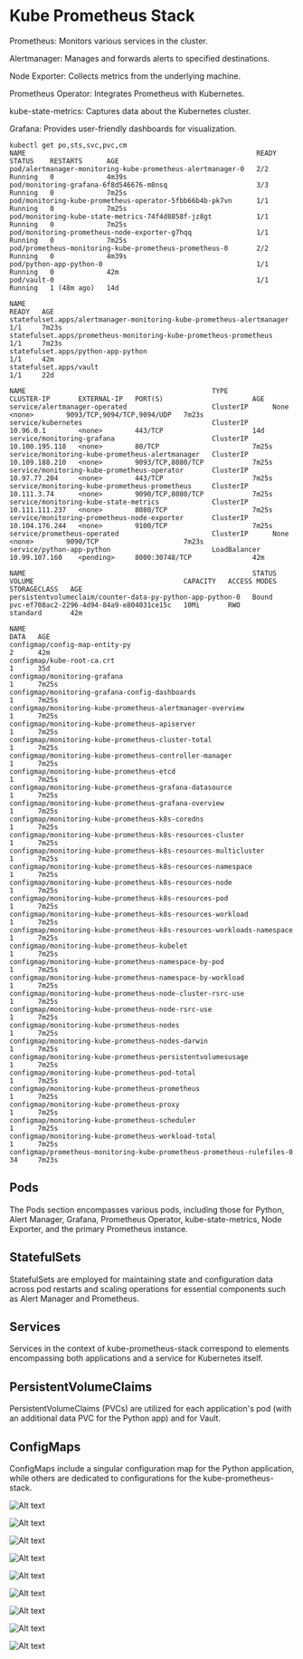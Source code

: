 # Kube Prometheus Stack
Prometheus: Monitors various services in the cluster.

Alertmanager: Manages and forwards alerts to specified destinations.

Node Exporter: Collects metrics from the underlying machine.

Prometheus Operator: Integrates Prometheus with Kubernetes.

kube-state-metrics: Captures data about the Kubernetes cluster.

Grafana: Provides user-friendly dashboards for visualization.


```
kubectl get po,sts,svc,pvc,cm
NAME                                                         READY   STATUS    RESTARTS      AGE
pod/alertmanager-monitoring-kube-prometheus-alertmanager-0   2/2     Running   0             4m39s
pod/monitoring-grafana-6f8d546676-m8nsq                      3/3     Running   0             7m25s
pod/monitoring-kube-prometheus-operator-5fbb66b4b-pk7vn      1/1     Running   0             7m25s
pod/monitoring-kube-state-metrics-74f4d8858f-jz8gt           1/1     Running   0             7m25s
pod/monitoring-prometheus-node-exporter-g7hqq                1/1     Running   0             7m25s
pod/prometheus-monitoring-kube-prometheus-prometheus-0       2/2     Running   0             4m39s
pod/python-app-python-0                                      1/1     Running   0             42m
pod/vault-0                                                  1/1     Running   1 (48m ago)   14d

NAME                                                                    READY   AGE
statefulset.apps/alertmanager-monitoring-kube-prometheus-alertmanager   1/1     7m23s
statefulset.apps/prometheus-monitoring-kube-prometheus-prometheus       1/1     7m23s
statefulset.apps/python-app-python                                      1/1     42m
statefulset.apps/vault                                                  1/1     22d

NAME                                              TYPE           CLUSTER-IP       EXTERNAL-IP   PORT(S)                      AGE
service/alertmanager-operated                     ClusterIP      None             <none>        9093/TCP,9094/TCP,9094/UDP   7m23s
service/kubernetes                                ClusterIP      10.96.0.1        <none>        443/TCP                      14d
service/monitoring-grafana                        ClusterIP      10.100.195.118   <none>        80/TCP                       7m25s
service/monitoring-kube-prometheus-alertmanager   ClusterIP      10.109.188.210   <none>        9093/TCP,8080/TCP            7m25s
service/monitoring-kube-prometheus-operator       ClusterIP      10.97.77.204     <none>        443/TCP                      7m25s
service/monitoring-kube-prometheus-prometheus     ClusterIP      10.111.3.74      <none>        9090/TCP,8080/TCP            7m25s
service/monitoring-kube-state-metrics             ClusterIP      10.111.111.237   <none>        8080/TCP                     7m25s
service/monitoring-prometheus-node-exporter       ClusterIP      10.104.176.244   <none>        9100/TCP                     7m25s
service/prometheus-operated                       ClusterIP      None             <none>        9090/TCP                     7m23s
service/python-app-python                         LoadBalancer   10.99.107.160    <pending>     8000:30748/TCP               42m

NAME                                                        STATUS   VOLUME                                     CAPACITY   ACCESS MODES   STORAGECLASS   AGE
persistentvolumeclaim/counter-data-py-python-app-python-0   Bound    pvc-ef708ac2-2296-4d94-84a9-e804031ce15c   10Mi       RWO            standard       42m

NAME                                                                     DATA   AGE
configmap/config-map-entity-py                                           2      42m
configmap/kube-root-ca.crt                                               1      35d
configmap/monitoring-grafana                                             1      7m25s
configmap/monitoring-grafana-config-dashboards                           1      7m25s
configmap/monitoring-kube-prometheus-alertmanager-overview               1      7m25s
configmap/monitoring-kube-prometheus-apiserver                           1      7m25s
configmap/monitoring-kube-prometheus-cluster-total                       1      7m25s
configmap/monitoring-kube-prometheus-controller-manager                  1      7m25s
configmap/monitoring-kube-prometheus-etcd                                1      7m25s
configmap/monitoring-kube-prometheus-grafana-datasource                  1      7m25s
configmap/monitoring-kube-prometheus-grafana-overview                    1      7m25s
configmap/monitoring-kube-prometheus-k8s-coredns                         1      7m25s
configmap/monitoring-kube-prometheus-k8s-resources-cluster               1      7m25s
configmap/monitoring-kube-prometheus-k8s-resources-multicluster          1      7m25s
configmap/monitoring-kube-prometheus-k8s-resources-namespace             1      7m25s
configmap/monitoring-kube-prometheus-k8s-resources-node                  1      7m25s
configmap/monitoring-kube-prometheus-k8s-resources-pod                   1      7m25s
configmap/monitoring-kube-prometheus-k8s-resources-workload              1      7m25s
configmap/monitoring-kube-prometheus-k8s-resources-workloads-namespace   1      7m25s
configmap/monitoring-kube-prometheus-kubelet                             1      7m25s
configmap/monitoring-kube-prometheus-namespace-by-pod                    1      7m25s
configmap/monitoring-kube-prometheus-namespace-by-workload               1      7m25s
configmap/monitoring-kube-prometheus-node-cluster-rsrc-use               1      7m25s
configmap/monitoring-kube-prometheus-node-rsrc-use                       1      7m25s
configmap/monitoring-kube-prometheus-nodes                               1      7m25s
configmap/monitoring-kube-prometheus-nodes-darwin                        1      7m25s
configmap/monitoring-kube-prometheus-persistentvolumesusage              1      7m25s
configmap/monitoring-kube-prometheus-pod-total                           1      7m25s
configmap/monitoring-kube-prometheus-prometheus                          1      7m25s
configmap/monitoring-kube-prometheus-proxy                               1      7m25s
configmap/monitoring-kube-prometheus-scheduler                           1      7m25s
configmap/monitoring-kube-prometheus-workload-total                      1      7m25s
configmap/prometheus-monitoring-kube-prometheus-prometheus-rulefiles-0   34     7m23s
```

## Pods
The Pods section encompasses various pods, including those for Python, Alert Manager, Grafana, Prometheus Operator, kube-state-metrics, Node Exporter, and the primary Prometheus instance.

## StatefulSets
StatefulSets are employed for maintaining state and configuration data across pod restarts and scaling operations for essential components such as Alert Manager and Prometheus.

## Services
Services in the context of kube-prometheus-stack correspond to elements encompassing both applications and a service for Kubernetes itself.

## PersistentVolumeClaims
PersistentVolumeClaims (PVCs) are utilized for each application's pod (with an additional data PVC for the Python app) and for Vault.

## ConfigMaps
ConfigMaps include a singular configuration map for the Python application, while others are dedicated to configurations for the kube-prometheus-stack.

![Alt text](image-8.png)

![Alt text](image-7.png)

![Alt text](image-6.png)

![Alt text](image-5.png)

![Alt text](image-4.png)

![Alt text](image-3.png)

![Alt text](image-2.png)

![Alt text](image-1.png)

![Alt text](image.png)